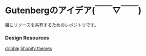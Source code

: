 # Gutenbergのアイデア(￣￣▽￣￣) 
雑にリソースを共有するためのレポジトリです。


### Design Resources
[dribble](https://dribbble.com)
[Shopify themes](https://themes.shopify.com/themes?ajax=true&page=4&sort_by=most_recent)

